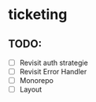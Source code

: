 # ticketing

## TODO:

- [ ] Revisit auth strategie
- [ ] Revisit Error Handler
- [ ] Monorepo
- [ ] Layout
